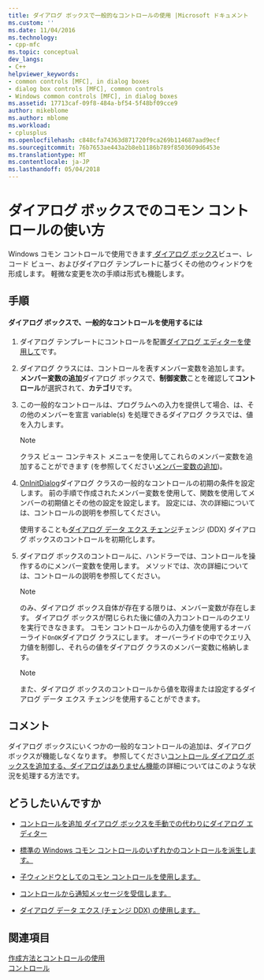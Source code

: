 ```yaml
---
title: ダイアログ ボックスで一般的なコントロールの使用 |Microsoft ドキュメント
ms.custom: ''
ms.date: 11/04/2016
ms.technology:
- cpp-mfc
ms.topic: conceptual
dev_langs:
- C++
helpviewer_keywords:
- common controls [MFC], in dialog boxes
- dialog box controls [MFC], common controls
- Windows common controls [MFC], in dialog boxes
ms.assetid: 17713caf-09f8-484a-bf54-5f48bf09cce9
author: mikeblome
ms.author: mblome
ms.workload:
- cplusplus
ms.openlocfilehash: c848cfa74363d871720f9ca269b114687aad9ecf
ms.sourcegitcommit: 76b7653ae443a2b8eb1186b789f8503609d6453e
ms.translationtype: MT
ms.contentlocale: ja-JP
ms.lasthandoff: 05/04/2018
---
```

# <a name="using-common-controls-in-a-dialog-box"></a>ダイアログ ボックスでのコモン コントロールの使い方
Windows コモン コントロールで使用できます[ ダイアログ ボックス](../mfc/dialog-boxes.md)ビュー、レコード ビュー、およびダイアログ テンプレートに基づくその他のウィンドウを形成します。 軽微な変更を次の手順は形式も機能します。  
  
## <a name="procedures"></a>手順  
  
#### <a name="to-use-a-common-control-in-a-dialog-box"></a>ダイアログ ボックスで、一般的なコントロールを使用するには  
  
1.  ダイアログ テンプレートにコントロールを配置[ダイアログ エディターを使用して](../mfc/using-the-dialog-editor-to-add-controls.md)です。  
  
2.  ダイアログ クラスには、コントロールを表すメンバー変数を追加します。 **メンバー変数の追加**ダイアログ ボックスで、**制御変数**ことを確認して**コントロール**が選択されて、**カテゴリ**です。  
  
3.  この一般的なコントロールは、プログラムへの入力を提供して場合、は、その他のメンバーを宣言 variable(s) を処理できるダイアログ クラスでは、値を入力します。  
  
    > [!NOTE]
    >  クラス ビュー コンテキスト メニューを使用してこれらのメンバー変数を追加することができます (を参照してください[メンバー変数の追加](../ide/adding-a-member-variable-visual-cpp.md))。  
  
4.  [OnInitDialog](../mfc/reference/cdialog-class.md#oninitdialog)ダイアログ クラスの一般的なコントロールの初期の条件を設定します。 前の手順で作成されたメンバー変数を使用して、関数を使用してメンバーの初期値とその他の設定を設定します。 設定には、次の詳細については、コントロールの説明を参照してください。  
  
     使用することも[ダイアログ データ エクス チェンジ](../mfc/dialog-data-exchange-and-validation.md)チェンジ (DDX) ダイアログ ボックスのコントロールを初期化します。  
  
5.  ダイアログ ボックスのコントロールに、ハンドラーでは、コントロールを操作するのにメンバー変数を使用します。 メソッドでは、次の詳細については、コントロールの説明を参照してください。  
  
    > [!NOTE]
    >  のみ、ダイアログ ボックス自体が存在する限りは、メンバー変数が存在します。 ダイアログ ボックスが閉じられた後に値の入力コントロールのクエリを実行できなきます。 コモン コントロールからの入力値を使用するオーバーライド`OnOK`ダイアログ クラスにします。 オーバーライドの中でクエリ入力値を制御し、それらの値をダイアログ クラスのメンバー変数に格納します。  
  
    > [!NOTE]
    >  また、ダイアログ ボックスのコントロールから値を取得または設定するダイアログ データ エクス チェンジを使用することができます。  
  
## <a name="remarks"></a>コメント  
 ダイアログ ボックスにいくつかの一般的なコントロールの追加は、ダイアログ ボックスが機能しなくなります。 参照してください[コントロール ダイアログ ボックスを追加する、ダイアログはありません機能](../windows/adding-controls-to-a-dialog-causes-the-dialog-to-no-longer-function.md)の詳細についてはこのような状況を処理する方法です。  
  
## <a name="what-do-you-want-to-do"></a>どうしたいんですか  
  
-   [コントロールを追加 ダイアログ ボックスを手動での代わりにダイアログ エディター](../mfc/adding-controls-by-hand.md)  
  
-   [標準の Windows コモン コントロールのいずれかのコントロールを派生します。](../mfc/deriving-controls-from-a-standard-control.md)  
  
-   [子ウィンドウとしてのコモン コントロールを使用します。](../mfc/using-a-common-control-as-a-child-window.md)  
  
-   [コントロールから通知メッセージを受信します。](../mfc/receiving-notification-from-common-controls.md)  
  
-   [ダイアログ データ エクス (チェンジ DDX) の使用します。](../mfc/dialog-data-exchange-and-validation.md)  
  
## <a name="see-also"></a>関連項目  
 [作成方法とコントロールの使用](../mfc/making-and-using-controls.md)   
 [コントロール](../mfc/controls-mfc.md)

